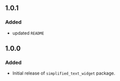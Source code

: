 ## 1.0.1

### Added

- updated `README`

## 1.0.0

### Added

- Initial release of `simplified_text_widget` package.
